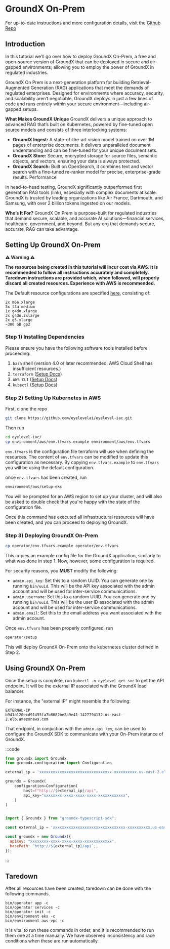 # GroundX On-Prem
<TODO video to film>

For up-to-date instructions and more configuration details, visit the [Github Repo](https://github.com/eyelevelai/eyelevel-iac)

## Introduction

In this tutorial we'll go over how to deploy GroundX On-Prem, a free and open-source version of GroundX that can be deployed in secure and air-gapped environments; allowing you to employ the power of GroundX in regulated industries.

GroundX On Prem is a next-generation platform for building Retrieval-Augmented Generation (RAG) applications that meet the demands of regulated enterprises. Designed for environments where accuracy, security, and scalability aren’t negotiable, GroundX deploys in just a few lines of code and runs entirely within your secure environment—including air-gapped setups.

**What Makes GroundX Unique**
GroundX delivers a unique approach to advanced RAG that’s built on Kubernetes, powered by fine-tuned open source models and consists of three interlocking systems:
- **GroundX Ingest:** A state-of-the-art vision model trained on over 1M pages of enterprise documents. It delivers unparalleled document understanding and can be fine-tuned for your unique document sets.
- **GroundX Store:** Secure, encrypted storage for source files, semantic objects, and vectors, ensuring your data is always protected.
- **GroundX Search:** Built on OpenSearch, it combines text and vector search with a fine-tuned re-ranker model for precise, enterprise-grade results.
Performance

In head-to-head testing, GroundX significantly outperformed first generation RAG tools (link), especially with complex documents at scale. GroundX is trusted by leading organizations like Air France, Dartmouth, and Samsung, with over 2 billion tokens ingested on our models.

**Who’s It For?**
GroundX On Prem is purpose-built for regulated industries that demand secure, scalable, and accurate AI solutions—financial services, healthcare, government, and beyond. But any org that demands secure, accurate, RAG can take advantage.

## Setting Up GroundX On-Prem

**⚠️ Warning ⚠️**

**The resources being created in this tutorial will incur cost via AWS. It is recommended to follow all instructions accurately and completely. Taredown instructions are provided which, when followed, will properly discard all created resources. Experience with AWS is recommended.**

The Default resource configurations are specified [here](https://github.com/eyelevelai/eyelevel-iac/blob/1f851fdd7dbfc959b5830ccf0f121692c1454eb2/environment/aws/variables.tf#L120), consisting of:
```
2x m6a.xlarge
3x t3a.medium
1x g4dn.xlarge
3x g4dn.2xlarge
2x g5.xlarge
~300 GB gp2
```

### Step 1) Installing Dependencies

Please ensure you have the following software tools installed before proceeding:

1. `bash` shell (version 4.0 or later recommended. AWS Cloud Shell has insufficient resources.)
2. `terraform` ([Setup Docs](https://developer.hashicorp.com/terraform/tutorials/aws-get-started/install-cli)) 
3. `AWS CLI` ([Setup Docs](https://docs.aws.amazon.com/cli/latest/userguide/getting-started-install.html))
4. `kubectl` ([Setup Docs](https://kubernetes.io/docs/tasks/tools/))

### Step 2) Setting Up Kubernetes in AWS

First, clone the repo
```bash
git clone https://github.com/eyelevelai/eyelevel-iac.git
```
Then run

```bash
cd eyelevel-iac/
cp environment/aws/env.tfvars.example environment/aws/env.tfvars
```

`env.tfvars` is the configuration file terraform will use when defining the resources. The content of `env.tfvars` can be modified to update this configuration as necessary. By copying `env.tfvars.example` to `env.tfvars` you will be using the default configuration.

once `env.tfvars` has been created, run

```bash
environment/aws/setup-eks
```

You will be prompted for an AWS region to set up your cluster, and will also be asked to double check that you're happy with the state of the configuration file.

Once this command has executed all infrastructural resources will have been created, and you can proceed to deploying GroundX.

### Step 3) Deploying GroundX On-Prem

```bash
cp operator/env.tfvars.example operator/env.tfvars
```

This copies an example config file for the GroundX application, similarly to what was done in step 1. Now, however, some configuration is required.

For security reasons, you **MUST** modify the following:

  - `admin.api_key`: Set this to a random UUID. You can generate one by running `bin/uuid`. This will be the API key associated with the admin account and will be used for inter-service communications.
  - `admin.username`: Set this to a random UUID. You can generate one by running `bin/uuid`. This will be the user ID associated with the admin account and will be used for inter-service communications.
  - `admin.email`: Set this to the email address you want associated with the admin account.

Once `env.tfvars` has been properly configured, run

```bash
operator/setup
```

This will deploy GroundX On-Prem onto the kubernetes cluster defined in Step 2.

## Using GroundX On-Prem
Once the setup is complete, run `kubectl -n eyelevel get svc` to get the API endpoint. It will be the external IP associated with the GroundX load balancer.

For instance, the "external IP" might resemble the following:
```    
EXTERNAL-IP
b941a120ecd91455fa7b8682be2a9e41-1427794132.us-east-2.elb.amazonaws.com
```

That endpoint, in conjuction with the `admin.api_key`, can be used to configure the GroundX SDK to communicate with your On-Prem instance of GroundX.

:::code
```python
from groundx import Groundx
from groundx.configuration import Configuration

external_ip = 'xxxxxxxxxxxxxxxxxxxxxxxxxxxxxxxx-xxxxxxxxxx.us-east-2.elb.amazonaws.com'

groundx = Groundx(
    configuration=Configuration(
        host=f"http://{external_ip}/api",
        api_key="xxxxxxxx-xxxx-xxxx-xxxx-xxxxxxxxxxxx",
    )
)
```

```javascript

import { Groundx } from "groundx-typescript-sdk";

const external_ip = 'xxxxxxxxxxxxxxxxxxxxxxxxxxxxxxxx-xxxxxxxxxx.us-east-2.elb.amazonaws.com'

const groundx = new Groundx({
  apiKey: "xxxxxxxx-xxxx-xxxx-xxxx-xxxxxxxxxxxx",
  basePath: `http://${external_ip}/api`;,
});
```
:::

## Taredown
After all resources have been created, taredown can be done with the following commands.

```
bin/operator app -c
bin/operator services -c
bin/operator init -c
bin/environment eks -c
bin/environment aws-vpc -c
```

It is vital to run these commands in order, and it is recommended to run them one at a time manually. We have observed inconsistency and race conditions when these are run automatically.